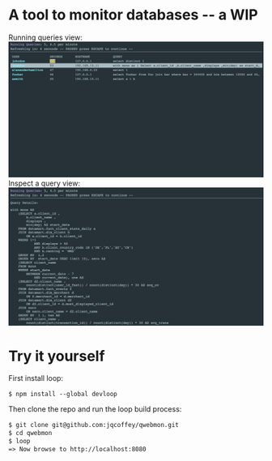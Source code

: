 # A tool to monitor databases -- a WIP
Running queries view:
![Alt text](/running-queries.png?raw=true "An example of the fake-db store")
Inspect a query view:
![Alt text](/inspect-query.png?raw=true "An example of the fake-db store")
# Try it yourself
First install loop:
```
$ npm install --global devloop
```
Then clone the repo and run the loop build process:
```
$ git clone git@github.com:jqcoffey/qwebmon.git
$ cd qwebmon
$ loop
=> Now browse to http://localhost:8080
```
